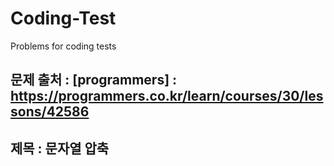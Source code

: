 # Coding-Test
Problems for coding tests

## 문제 출처 : [programmers] : https://programmers.co.kr/learn/courses/30/lessons/42586
             
## 제목 :  문자열 압축

